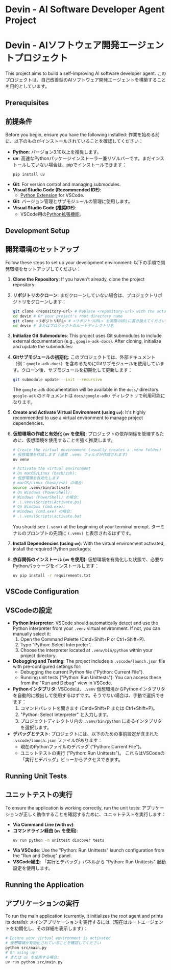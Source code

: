 # Devin - AI Software Developer Agent Project
# Devin - AIソフトウェア開発エージェントプロジェクト

This project aims to build a self-improving AI software developer agent.
このプロジェクトは、自己改善型のAIソフトウェア開発エージェントを構築することを目的としています。

## Prerequisites
## 前提条件

Before you begin, ensure you have the following installed:
作業を始める前に、以下のものがインストールされていることを確認してください：

*   **Python**: バージョン3.10以上を推奨します。
*   **uv**: 高速なPythonパッケージインストーラー兼リゾルバーです。まだインストールしていない場合は、pipでインストールできます：
    ```bash
    pip install uv
    ```
*   **Git**: For version control and managing submodules.
*   **Visual Studio Code (Recommended IDE)**:
    *   [Python Extension](https://marketplace.visualstudio.com/items?itemName=ms-python.python) for VSCode.
*   **Git**: バージョン管理とサブモジュールの管理に使用します。
*   **Visual Studio Code (推奨IDE)**:
    *   VSCode用の[Python拡張機能](https://marketplace.visualstudio.com/items?itemName=ms-python.python)。

## Development Setup
## 開発環境のセットアップ

Follow these steps to set up your development environment:
以下の手順で開発環境をセットアップしてください：

1.  **Clone the Repository**:
    If you haven't already, clone the project repository:
1.  **リポジトリのクローン**:
    まだクローンしていない場合は、プロジェクトリポジトリをクローンします：
    ```bash
    git clone <repository-url> # Replace <repository-url> with the actual URL
    cd devin # Or your project's root directory name
    git clone <リポジトリURL> # <リポジトリURL> を実際のURLに置き換えてください
    cd devin # またはプロジェクトのルートディレクトリ名
    ```

2.  **Initialize Git Submodules**:
    This project uses Git submodules to include external documentation (e.g., `google-adk-docs`). After cloning, initialize and update the submodules:
2.  **Gitサブモジュールの初期化**:
    このプロジェクトでは、外部ドキュメント（例：`google-adk-docs`）を含めるためにGitサブモジュールを使用しています。クローン後、サブモジュールを初期化して更新します：
    ```bash
    git submodule update --init --recursive
    ```
    The `google-adk` documentation will be available in the `docs/` directory.
    `google-adk` のドキュメントは `docs/google-adk/` ディレクトリで利用可能になります。

3.  **Create and Activate Virtual Environment (using `uv`)**:
    It's highly recommended to use a virtual environment to manage project dependencies.
3.  **仮想環境の作成と有効化 (`uv` を使用)**:
    プロジェクトの依存関係を管理するために、仮想環境を使用することを強く推奨します。
    ```bash
    # Create the virtual environment (usually creates a .venv folder)
    # 仮想環境を作成します (通常 .venv フォルダが作成されます)
    uv venv

    # Activate the virtual environment
    # On macOS/Linux (bash/zsh):
    # 仮想環境を有効化します
    # macOS/Linux (bash/zsh) の場合:
    source .venv/bin/activate
    # On Windows (PowerShell):
    # Windows (PowerShell) の場合:
    # .\.venv\Scripts\Activate.ps1
    # On Windows (cmd.exe):
    # Windows (cmd.exe) の場合:
    # .\.venv\Scripts\activate.bat
    ```
    You should see `(.venv)` at the beginning of your terminal prompt.
    ターミナルのプロンプトの先頭に `(.venv)` と表示されるはずです。

4.  **Install Dependencies (using `uv`)**:
    With the virtual environment activated, install the required Python packages:
4.  **依存関係のインストール (`uv` を使用)**:
    仮想環境を有効化した状態で、必要なPythonパッケージをインストールします：
    ```bash
    uv pip install -r requirements.txt
    ```

## VSCode Configuration
## VSCodeの設定

*   **Python Interpreter**: VSCode should automatically detect and use the Python interpreter from your `.venv` virtual environment. If not, you can manually select it:
    1.  Open the Command Palette (Cmd+Shift+P or Ctrl+Shift+P).
    2.  Type "Python: Select Interpreter".
    3.  Choose the interpreter located at `.venv/bin/python` within your project directory.
*   **Debugging and Testing**: The project includes a `.vscode/launch.json` file with pre-configured settings for:
    *   Debugging the current Python file ("Python: Current File").
    *   Running unit tests ("Python: Run Unittests").
    You can access these from the "Run and Debug" view in VSCode.
*   **Pythonインタプリタ**: VSCodeは、`.venv` 仮想環境からPythonインタプリタを自動的に検出して使用するはずです。そうでない場合は、手動で選択できます：
    1.  コマンドパレットを開きます (Cmd+Shift+P または Ctrl+Shift+P)。
    2.  "Python: Select Interpreter" と入力します。
    3.  プロジェクトディレクトリ内の `.venv/bin/python` にあるインタプリタを選択します。
*   **デバッグとテスト**: プロジェクトには、以下のための事前設定が含まれた `.vscode/launch.json` ファイルがあります：
    *   現在のPythonファイルのデバッグ ("Python: Current File")。
    *   ユニットテストの実行 ("Python: Run Unittests")。
    これらはVSCodeの「実行とデバッグ」ビューからアクセスできます。

## Running Unit Tests
## ユニットテストの実行

To ensure the application is working correctly, run the unit tests:
アプリケーションが正しく動作することを確認するために、ユニットテストを実行します：

*   **Via Command Line (with `uv`)**:
*   **コマンドライン経由 (`uv` を使用)**:
    ```bash
    uv run python -m unittest discover tests
    ```
*   **Via VSCode**:
    Use the "Python: Run Unittests" launch configuration from the "Run and Debug" panel.
*   **VSCode経由**:
    「実行とデバッグ」パネルから "Python: Run Unittests" 起動設定を使用します。

## Running the Application
## アプリケーションの実行

To run the main application (currently, it initializes the root agent and prints its details):
メインアプリケーションを実行するには（現在はルートエージェントを初期化し、その詳細を表示します）：
```bash
# Ensure your virtual environment is activated
# 仮想環境が有効化されていることを確認してください
python src/main.py
# Or using uv:
# または uv を使用する場合:
uv run python src/main.py
```